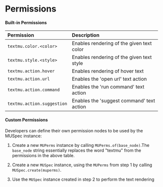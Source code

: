 # Permissions

#### Built-in Permissions

| Permission | Description |
| :- | :- |
| `textmu.color.<color>`     | Enables rendering of the given text color |
| `textmu.style.<style>`     | Enables rendering of the given text style |
| `textmu.action.hover`      | Enables rendering of hover text           |
| `textmu.action.url`        | Enables the 'open url' text action        |
| `textmu.action.command`    | Enables the 'run command' text action     |
| `textmu.action.suggestion` | Enables the 'suggest command' text action |


#### Custom Permissions

Developers can define their own permission nodes to be used by the MUSpec instance:

1. Create a new `MUPerms` instance by calling `MUPerms.of(base_node)`.The `base_node` string
essentially replaces the word "textmu" from the permissions in the above table.

2. Create a new `MUSpec` instance, using the `MUPerms` from step 1 by calling `MUSpec.create(muperms)`.

3. Use the `MUSpec` instance created in step 2 to perform the text rendering
